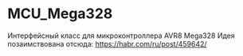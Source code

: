 # MCU_Mega328
Интерфейсный класс для микроконтроллера AVR8 Mega328
Идея позаимствована отсюда: https://habr.com/ru/post/459642/
